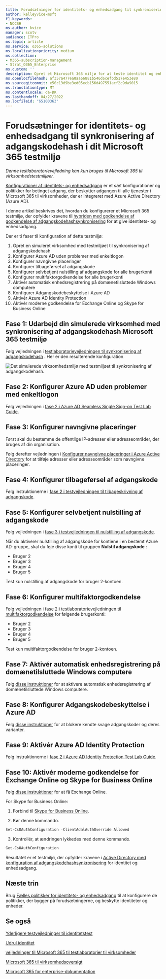 ```yaml
---
title: Forudsætninger for identitets- og enhedsadgang til synkronisering af adgangskodehash i dit Microsoft 365 testmiljø
author: kelleyvice-msft
f1.keywords:
- NOCSH
ms.author: kvice
manager: scotv
audience: ITPro
ms.topic: article
ms.service: o365-solutions
ms.localizationpriority: medium
ms.collection:
- M365-subscription-management
- Strat_O365_Enterprise
ms.custom: ''
description: Opret et Microsoft 365 miljø for at teste identitet og enhedsadgang med forudsætningerne for godkendelse af synkronisering af adgangskodehash.
ms.openlocfilehash: af357a477ea0aa66881b546d6cefbd517e453e80
ms.sourcegitcommit: e50c13d9be3ed05ecb156d497551acf2c9da9015
ms.translationtype: MT
ms.contentlocale: da-DK
ms.lasthandoff: 04/27/2022
ms.locfileid: "65100363"
---
```

# <a name="identity-and-device-access-prerequisites-for-password-hash-synchronization-in-your-microsoft-365-test-environment"></a>Forudsætninger for identitets- og enhedsadgang til synkronisering af adgangskodehash i dit Microsoft 365 testmiljø

*Denne testlaboratorievejledning kan kun bruges til Microsoft 365 til virksomhedstestmiljøer.*

[Konfigurationer af identitets- og enhedsadgang](../security/office-365-security/microsoft-365-policies-configurations.md) er et sæt konfigurationer og politikker for betinget adgang, der beskytter adgangen til alle tjenester i Microsoft 365 til virksomheder, der er integreret med Azure Active Directory (Azure AD).

I denne artikel beskrives det, hvordan du konfigurerer et Microsoft 365 testmiljø, der opfylder kravene til [hybriden med godkendelse af godkendelse af adgangskodehashsynkronisering](../security/office-365-security/identity-access-prerequisites.md#prerequisites) for at give identitets- og enhedsadgang.

Der er ti faser til konfiguration af dette testmiljø:

1. Opret en simuleret virksomhed med testmiljøet til synkronisering af adgangskodehash
2. Konfigurer Azure AD uden problemer med enkeltlogon
3. Konfigurer navngivne placeringer
4. Konfigurer tilbageførsel af adgangskode
5. Konfigurer selvbetjent nulstilling af adgangskode for alle brugerkonti
6. Konfigurer multifaktorgodkendelse for alle brugerkonti
7. Aktivér automatisk enhedsregistrering på domænetilsluttede Windows computere
8. Konfigurer Adgangskodebeskyttelse i Azure AD 
9. Aktivér Azure AD Identity Protection
10. Aktivér moderne godkendelse for Exchange Online og Skype for Business Online

## <a name="phase-1-build-out-your-simulated-enterprise-with-password-hash-sync-microsoft-365-test-environment"></a>Fase 1: Udarbejd din simulerede virksomhed med synkronisering af adgangskodehash Microsoft 365 testmiljø

Følg vejledningen i [testlaboratorievejledningen til synkronisering af adgangskodehash](password-hash-sync-m365-ent-test-environment.md) .
Her er den resulterende konfiguration.

![Det simulerede virksomhedsmiljø med testmiljøet til synkronisering af adgangskodehash.](../media/password-hash-sync-m365-ent-test-environment/Phase3.png)
 
## <a name="phase-2-configure-azure-ad-seamless-single-sign-on"></a>Fase 2: Konfigurer Azure AD uden problemer med enkeltlogon

Følg vejledningen i [fase 2 i Azure AD Seamless Single Sign-on Test Lab Guide](single-sign-on-m365-ent-test-environment.md#phase-2-configure-azure-ad-connect-on-app1-for-azure-ad-seamless-sso).

## <a name="phase-3-configure-named-locations"></a>Fase 3: Konfigurer navngivne placeringer

Først skal du bestemme de offentlige IP-adresser eller adresseområder, der bruges af din organisation.

Følg derefter vejledningen i [Konfigurer navngivne placeringer i Azure Active Directory](/azure/active-directory/reports-monitoring/quickstart-configure-named-locations) for at tilføje adresser eller adresseområder som navngivne placeringer. 

## <a name="phase-4-configure-password-writeback"></a>Fase 4: Konfigurer tilbageførsel af adgangskode

Følg instruktionerne i [fase 2 i testvejledningen til tilbageskrivning af adgangskode](password-writeback-m365-ent-test-environment.md#phase-2-enable-password-writeback-for-the-testlab-ad-ds-domain).

## <a name="phase-5-configure-self-service-password-reset"></a>Fase 5: Konfigurer selvbetjent nulstilling af adgangskode

Følg vejledningen i [fase 3 i testvejledningen til nulstilling af adgangskode](password-reset-m365-ent-test-environment.md#phase-3-configure-and-test-password-reset). 

Når du aktiverer nulstilling af adgangskode for kontiene i en bestemt Azure AD-gruppe, skal du føje disse konti til gruppen **Nulstil adgangskode** :

- Bruger 2
- Bruger 3
- Bruger 4
- Bruger 5

Test kun nulstilling af adgangskode for bruger 2-kontoen.

## <a name="phase-6-configure-multi-factor-authentication"></a>Fase 6: Konfigurer multifaktorgodkendelse

Følg vejledningen i [fase 2 i testlaboratorievejledningen til multifaktorgodkendelse](multi-factor-authentication-microsoft-365-test-environment.md#phase-2-enable-and-test-multi-factor-authentication-for-the-user-2-account) for følgende brugerkonti:

- Bruger 2
- Bruger 3
- Bruger 4
- Bruger 5

Test kun multifaktorgodkendelse for bruger 2-kontoen.

## <a name="phase-7-enable-automatic-device-registration-of-domain-joined-windows-computers"></a>Fase 7: Aktivér automatisk enhedsregistrering på domænetilsluttede Windows computere 

Følg [disse instruktioner](/azure/active-directory/devices/hybrid-azuread-join-plan) for at aktivere automatisk enhedsregistrering af domænetilsluttede Windows computere.

## <a name="phase-8-configure-azure-ad-password-protection"></a>Fase 8: Konfigurer Adgangskodebeskyttelse i Azure AD 

Følg [disse instruktioner](/azure/active-directory/authentication/concept-password-ban-bad) for at blokere kendte svage adgangskoder og deres varianter.

## <a name="phase-9-enable-azure-ad-identity-protection"></a>Fase 9: Aktivér Azure AD Identity Protection

Følg instruktionerne i [fase 2 i Azure AD Identity Protection Test Lab Guide](azure-ad-identity-protection-microsoft-365-test-environment.md#phase-2-use-azure-ad-identity-protection). 

## <a name="phase-10-enable-modern-authentication-for-exchange-online-and-skype-for-business-online"></a>Fase 10: Aktivér moderne godkendelse for Exchange Online og Skype for Business Online

Følg [disse instruktioner](/Exchange/clients-and-mobile-in-exchange-online/enable-or-disable-modern-authentication-in-exchange-online#enable-or-disable-modern-authentication-in-exchange-online-for-client-connections-in-outlook-2013-or-later) for at få Exchange Online. 

For Skype for Business Online:

1. Forbind til [Skype for Business Online](/SkypeForBusiness/set-up-your-computer-for-windows-powershell/set-up-your-computer-for-windows-powershell).

2. Kør denne kommando.

  ```powershell
  Set-CsOAuthConfiguration -ClientAdalAuthOverride Allowed
  ```

3. Kontrollér, at ændringen lykkedes med denne kommando.

  ```powershell
  Get-CsOAuthConfiguration
  ```

Resultatet er et testmiljø, der opfylder kravene i [Active Directory med konfiguration af adgangskodehashsynkronisering](../security/office-365-security/identity-access-prerequisites.md#prerequisites) for identitet og enhedsadgang. 

## <a name="next-step"></a>Næste trin

Brug [Fælles politikker for identitets- og enhedsadgang](../security/office-365-security/identity-access-policies.md) til at konfigurere de politikker, der bygger på forudsætningerne, og beskytte identiteter og enheder.

## <a name="see-also"></a>Se også

[Yderligere testvejledninger til identitetstest](m365-enterprise-test-lab-guides.md#identity)

[Udrul identitet](deploy-identity-solution-overview.md)

[vejledninger til Microsoft 365 til testlaboratorier til virksomheder](m365-enterprise-test-lab-guides.md)

[Microsoft 365 til virksomhedsoversigt](microsoft-365-overview.md)

[Microsoft 365 for enterprise-dokumentation](/microsoft-365-enterprise/)
